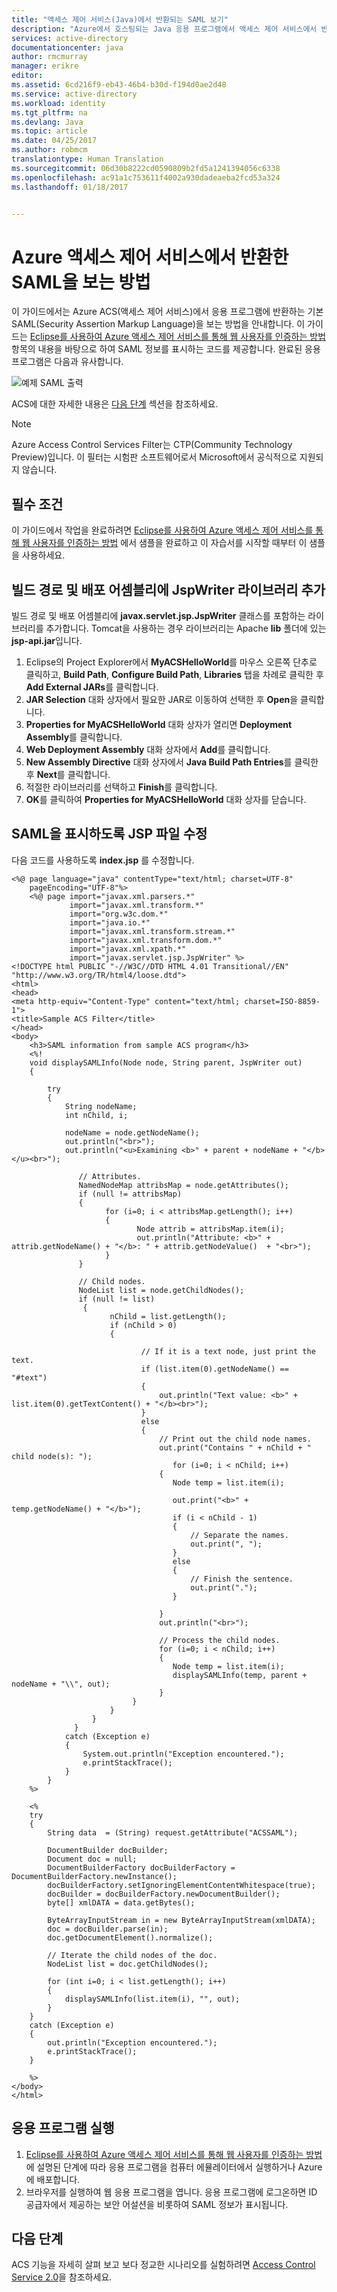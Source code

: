 ```yaml
---
title: "액세스 제어 서비스(Java)에서 반환되는 SAML 보기"
description: "Azure에서 호스팅되는 Java 응용 프로그램에서 액세스 제어 서비스에서 반환되는 SAML을 확인하는 방법에 대해 알아봅니다."
services: active-directory
documentationcenter: java
author: rmcmurray
manager: erikre
editor: 
ms.assetid: 6cd216f9-eb43-46b4-b30d-f194d0ae2d48
ms.service: active-directory
ms.workload: identity
ms.tgt_pltfrm: na
ms.devlang: Java
ms.topic: article
ms.date: 04/25/2017
ms.author: robmcm
translationtype: Human Translation
ms.sourcegitcommit: 06d30b8222cd0590809b2fd5a1241394056c6338
ms.openlocfilehash: ac91a1c753611f4002a930dadeaeba2fcd53a324
ms.lasthandoff: 01/18/2017


---
```

# <a name="how-to-view-saml-returned-by-the-azure-access-control-service"></a>Azure 액세스 제어 서비스에서 반환한 SAML을 보는 방법
이 가이드에서는 Azure ACS(액세스 제어 서비스)에서 응용 프로그램에 반환하는 기본 SAML(Security Assertion Markup Language)을 보는 방법을 안내합니다. 이 가이드는 [Eclipse를 사용하여 Azure 액세스 제어 서비스를 통해 웹 사용자를 인증하는 방법](active-directory-java-authenticate-users-access-control-eclipse.md) 항목의 내용을 바탕으로 하여 SAML 정보를 표시하는 코드를 제공합니다. 완료된 응용 프로그램은 다음과 유사합니다.

![예제 SAML 출력][saml_output]

ACS에 대한 자세한 내용은 [다음 단계](#next_steps) 섹션을 참조하세요.

> [!NOTE]
> Azure Access Control Services Filter는 CTP(Community Technology Preview)입니다. 이 필터는 시험판 소프트웨어로서 Microsoft에서 공식적으로 지원되지 않습니다.
> 
> 

## <a name="prerequisites"></a>필수 조건
이 가이드에서 작업을 완료하려면 [Eclipse를 사용하여 Azure 액세스 제어 서비스를 통해 웹 사용자를 인증하는 방법](active-directory-java-authenticate-users-access-control-eclipse.md) 에서 샘플을 완료하고 이 자습서를 시작할 때부터 이 샘플을 사용하세요.

## <a name="add-the-jspwriter-library-to-your-build-path-and-deployment-assembly"></a>빌드 경로 및 배포 어셈블리에 JspWriter 라이브러리 추가
빌드 경로 및 배포 어셈블리에 **javax.servlet.jsp.JspWriter** 클래스를 포함하는 라이브러리를 추가합니다. Tomcat을 사용하는 경우 라이브러리는 Apache **lib** 폴더에 있는 **jsp-api.jar**입니다.

1. Eclipse의 Project Explorer에서 **MyACSHelloWorld**를 마우스 오른쪽 단추로 클릭하고, **Build Path**, **Configure Build Path**, **Libraries** 탭을 차례로 클릭한 후 **Add External JARs**를 클릭합니다.
2. **JAR Selection** 대화 상자에서 필요한 JAR로 이동하여 선택한 후 **Open**을 클릭합니다.
3. **Properties for MyACSHelloWorld** 대화 상자가 열리면 **Deployment Assembly**를 클릭합니다.
4. **Web Deployment Assembly** 대화 상자에서 **Add**를 클릭합니다.
5. **New Assembly Directive** 대화 상자에서 **Java Build Path Entries**를 클릭한 후 **Next**를 클릭합니다.
6. 적절한 라이브러리를 선택하고 **Finish**를 클릭합니다.
7. **OK**를 클릭하여 **Properties for MyACSHelloWorld** 대화 상자를 닫습니다.

## <a name="modify-the-jsp-file-to-display-saml"></a>SAML을 표시하도록 JSP 파일 수정
다음 코드를 사용하도록 **index.jsp** 를 수정합니다.

    <%@ page language="java" contentType="text/html; charset=UTF-8"
        pageEncoding="UTF-8"%>
        <%@ page import="javax.xml.parsers.*"
                 import="javax.xml.transform.*"
                 import="org.w3c.dom.*"
                 import="java.io.*"
                 import="javax.xml.transform.stream.*"
                 import="javax.xml.transform.dom.*"
                 import="javax.xml.xpath.*"
                 import="javax.servlet.jsp.JspWriter" %>
    <!DOCTYPE html PUBLIC "-//W3C//DTD HTML 4.01 Transitional//EN" "http://www.w3.org/TR/html4/loose.dtd">
    <html>
    <head>
    <meta http-equiv="Content-Type" content="text/html; charset=ISO-8859-1">
    <title>Sample ACS Filter</title>
    </head>
    <body>
        <h3>SAML information from sample ACS program</h3>
        <%!
        void displaySAMLInfo(Node node, String parent, JspWriter out)
        {

            try
            {
                String nodeName;
                int nChild, i;

                nodeName = node.getNodeName();
                out.println("<br>");
                out.println("<u>Examining <b>" + parent + nodeName + "</b></u><br>");

                   // Attributes.
                   NamedNodeMap attribsMap = node.getAttributes();
                   if (null != attribsMap)
                   {
                         for (i=0; i < attribsMap.getLength(); i++)
                         {
                                Node attrib = attribsMap.item(i);
                                out.println("Attribute: <b>" + attrib.getNodeName() + "</b>: " + attrib.getNodeValue()  + "<br>");
                         }
                   }

                   // Child nodes.
                   NodeList list = node.getChildNodes();
                   if (null != list)
                    {
                          nChild = list.getLength();
                          if (nChild > 0)
                          {                    

                                 // If it is a text node, just print the text.
                                 if (list.item(0).getNodeName() == "#text")
                                 {
                                     out.println("Text value: <b>" + list.item(0).getTextContent() + "</b><br>");
                                 }
                                 else
                                 {
                                     // Print out the child node names.
                                     out.print("Contains " + nChild + " child node(s): ");   
                                        for (i=0; i < nChild; i++)
                                     {
                                        Node temp = list.item(i);

                                        out.print("<b>" + temp.getNodeName() + "</b>");
                                        if (i < nChild - 1)
                                        {
                                            // Separate the names.
                                            out.print(", ");
                                        }
                                        else
                                        {
                                            // Finish the sentence.
                                            out.print(".");
                                        }

                                     }
                                     out.println("<br>");

                                     // Process the child nodes.
                                     for (i=0; i < nChild; i++)
                                     {
                                        Node temp = list.item(i);
                                        displaySAMLInfo(temp, parent + nodeName + "\\", out);
                                     }
                               }
                          }
                      }
                  }
                catch (Exception e)
                {
                    System.out.println("Exception encountered.");
                    e.printStackTrace();            
                }
            }
        %>

        <%
        try
        {
            String data  = (String) request.getAttribute("ACSSAML");

            DocumentBuilder docBuilder;
            Document doc = null;
            DocumentBuilderFactory docBuilderFactory = DocumentBuilderFactory.newInstance();
            docBuilderFactory.setIgnoringElementContentWhitespace(true);
            docBuilder = docBuilderFactory.newDocumentBuilder();
            byte[] xmlDATA = data.getBytes();

            ByteArrayInputStream in = new ByteArrayInputStream(xmlDATA);
            doc = docBuilder.parse(in);
            doc.getDocumentElement().normalize();

            // Iterate the child nodes of the doc.
            NodeList list = doc.getChildNodes();

            for (int i=0; i < list.getLength(); i++)
            {
                displaySAMLInfo(list.item(i), "", out);
            }
        }
        catch (Exception e)
        {
            out.println("Exception encountered.");
            e.printStackTrace();
        }

        %>
    </body>
    </html>

## <a name="run-the-application"></a>응용 프로그램 실행
1. [Eclipse를 사용하여 Azure 액세스 제어 서비스를 통해 웹 사용자를 인증하는 방법](active-directory-java-authenticate-users-access-control-eclipse.md)에 설명된 단계에 따라 응용 프로그램을 컴퓨터 에뮬레이터에서 실행하거나 Azure에 배포합니다.
2. 브라우저를 실행하여 웹 응용 프로그램을 엽니다. 응용 프로그램에 로그온하면 ID 공급자에서 제공하는 보안 어설션을 비롯하여 SAML 정보가 표시됩니다.

## <a name="next-steps"></a>다음 단계
ACS 기능을 자세히 살펴 보고 보다 정교한 시나리오를 실험하려면 [Access Control Service 2.0][Access Control Service 2.0]을 참조하세요.

[Prerequisites]: #pre
[Modify the JSP file to display SAML]: #modify_jsp
[Add the JspWriter library to your build path and deployment assembly]: #add_library
[Run the application]: #run_application
[Next steps]: #next_steps
[Access Control Service 2.0]: http://go.microsoft.com/fwlink/?LinkID=212360
[How to Authenticate Web Users with Azure Access Control Service Using Eclipse]: active-directory-java-authenticate-users-access-control-eclipse
[saml_output]: ./media/active-directory-java-view-saml-returned-by-access-control/SAML_Output.png

